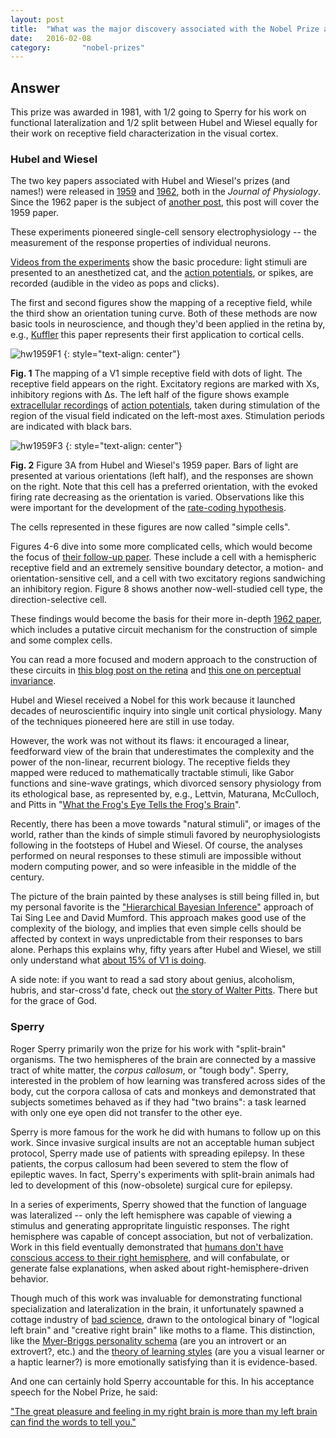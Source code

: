 ```yaml
---
layout: post
title:  "What was the major discovery associated with the Nobel Prize awarded to Hubel, Wiesel, and Sperry?"
date:   2016-02-08
category:       "nobel-prizes"
---
```


## Answer

This prize was awarded in 1981, with 1/2 going to Sperry
for his work on functional lateralization
and 1/2 split between Hubel and Wiesel equally
for their work on receptive field characterization
in the visual cortex.

### Hubel and Wiesel

The two key papers associated with Hubel and Wiesel's prizes (and names!)
were released in
[1959](http://www.ncbi.nlm.nih.gov/pubmed/14403679)
and
[1962](http://www.ncbi.nlm.nih.gov/pmc/articles/PMC1359523/),
both in the *Journal of Physiology*.
Since the 1962 paper is the subject of
[another post]({{site.baseurl}}/02),
this post will cover the 1959 paper.

These experiments pioneered single-cell sensory electrophysiology --
the measurement of the response properties of individual neurons.

[Videos from the experiments](https://www.youtube.com/watch?v=8VdFf3egwfg)
show the basic procedure:
light stimuli are presented to an anesthetized cat,
and the
[action potentials]({{site.baseurl}}/23),
or spikes,
are recorded (audible in the video as pops and clicks).

The first and second figures show the mapping of a receptive field,
while the third show an orientation tuning curve.
Both of these methods are now basic tools in neuroscience,
and though they'd been applied in the retina by, e.g.,
[Kuffler](http://jn.physiology.org/content/16/1/37)
this paper represents their first application to cortical cells.

![hw1959F1]
{: style="text-align: center"}

**Fig. 1** The mapping of a V1 simple receptive field with dots of light.
The receptive field appears on the right.
Excitatory regions are marked with Xs, inhibitory regions with ∆s.
The left half of the figure shows example
[extracellular recordings]({{site.baseurl}}/80)
of
[action potentials]({{site.baseurl}}/23),
taken during stimulation of the region of the visual field
indicated on the left-most axes.
Stimulation periods are indicated with black bars.

![hw1959F3]
{: style="text-align: center"}

**Fig. 2** Figure 3A from Hubel and Wiesel's 1959 paper.
Bars of light are presented at various orientations
(left half),
and the responses are shown on the right.
Note that this cell has a preferred orientation,
with the evoked firing rate decreasing as the orientation is varied.
Observations like this were important for the development of the
[rate-coding hypothesis]({{site.baseurl}}/47).

The cells represented in these figures are now called "simple cells".

Figures 4-6 dive into some more complicated cells, which would become the focus of
[their follow-up paper]({{site.baseurl}}/02).
These include a cell with a hemispheric receptive field and an extremely sensitive boundary detector,
a motion- and orientation-sensitive cell,
and a cell with two excitatory regions sandwiching an inhibitory region.
Figure 8 shows another now-well-studied cell type,
the direction-selective cell.

These findings would become the basis for their more in-depth
[1962 paper]({{site.baseurl}}/02),
which includes a putative circuit mechanism for the construction of simple and some complex cells.

You can read a more focused and modern approach to the construction of these circuits in
[this blog post on the retina]({{site.baseurl}}/50)
and
[this one on perceptual invariance]({{site.baseurl}}/09).

Hubel and Wiesel received a Nobel for this work
because it launched decades of neuroscientific inquiry into single unit cortical physiology.
Many of the techniques pioneered here are still in use today.

However, the work was not without its flaws:
it encouraged a linear, feedforward view of the brain that underestimates
the complexity and the power of the non-linear, recurrent biology.
The receptive fields they mapped were reduced to
mathematically tractable stimuli, like Gabor functions and sine-wave gratings,
which divorced sensory physiology from its ethological base,
as represented by, e.g., Lettvin, Maturana, McCulloch, and Pitts in
"[What the Frog's Eye Tells the Frog's Brain](http://neuromajor.ucr.edu/courses/WhatTheFrogsEyeTellsTheFrogsBrain.pdf)".

Recently, there has been a move towards "natural stimuli",
or images of the world,
rather than the kinds of simple stimuli favored by
neurophysiologists following in the footsteps of Hubel and Wiesel.
Of course, the analyses performed on neural responses to these stimuli
are impossible without modern computing power, and so were infeasible
in the middle of the century.

The picture of the brain painted by these analyses is still being filled in,
but my personal favorite is the
["Hierarchical Bayesian Inference"](http://www.cnbc.cmu.edu/~tai/papers/lee_mumford_josa.pdf)
approach of Tai Sing Lee and David Mumford.
This approach makes good use of the complexity of the biology,
and implies that even simple cells should be affected by context in ways
unpredictable from their responses to bars alone.
Perhaps this explains why, fifty years after Hubel and Wiesel, we still only understand what
[about 15% of V1 is doing](http://redwood.psych.cornell.edu/papers/olshausen_field_2004.pdf).

A side note: if you want to read a sad story about genius, alcoholism, hubris, and star-cross'd fate, check out
[the story of Walter Pitts](http://nautil.us/issue/21/information/the-man-who-tried-to-redeem-the-world-with-logic).
There but for the grace of God.

### Sperry

Roger Sperry primarily won the prize for his work with "split-brain" organisms.
The two hemispheres of the brain are connected by a massive tract of white matter,
the *corpus callosum*, or "tough body".
Sperry, interested in the problem of how learning was transfered across sides of the body,
cut the corpora callosa of cats and monkeys and demonstrated that subjects
sometimes behaved as if they had "two brains":
a task learned with only one eye open did not transfer to the other eye.

Sperry is more famous for the work he did with humans to follow up on this work.
Since invasive surgical insults are not an acceptable human subject protocol,
Sperry made use of patients with spreading epilepsy.
In these patients, the corpus callosum had been severed
to stem the flow of epileptic waves.
In fact, Sperry's experiments with split-brain animals had led to development of this
(now-obsolete) surgical cure for epilepsy.

In a series of experiments, Sperry showed that the function of language
was lateralized -- only the left hemisphere was capable of viewing a stimulus
and generating appropritate linguistic responses.
The right hemisphere was capable of concept association, but not of verbalization.
Work in this field eventually demonstrated that
[humans don't have conscious access to their right hemisphere](http://thebrain.mcgill.ca/flash/capsules/experience_bleu06.html),
and will confabulate, or generate false explanations, when asked about right-hemisphere-driven behavior.

Though much of this work was invaluable for demonstrating functional specialization and lateralization in the brain,
it unfortunately spawned a cottage industry of
[bad science](http://www.scaruffi.com/politics/pink.html),
drawn to the ontological binary of "logical left brain" and "creative right brain" like moths to a flame.
This distinction, like the
[Myer-Briggs personality schema](https://www.quora.com/To-what-extent-is-the-Myer-Briggs-Type-Indicator-bullshit)
(are you an introvert or an extrovert?, etc.) and the
[theory of learning styles](http://www.skeptic.com/insight/the-myth-of-learning-styles/)
(are you a visual learner or a haptic learner?)
is more emotionally satisfying than it is evidence-based.

And one can certainly hold Sperry accountable for this.
In his acceptance speech for the Nobel Prize, he said:

["The great pleasure and feeling in my right brain is more than my left brain can find the words to tell you."](http://www.nobelprize.org/educational/medicine/split-brain/background.html)

[hw1959F1]: {{site.imgurl}}/hw1959F1.png
[hw1959F3]: {{site.imgurl}}/hw1959F3.png

